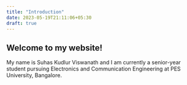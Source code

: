 ```yaml
---
title: "Introduction"
date: 2023-05-19T21:11:06+05:30
draft: true
---
```

## Welcome to my website!

My name is Suhas Kudlur Viswanath and I am currently a senior-year student pursuing Electronics and Communication Engineering at PES University, Bangalore.
